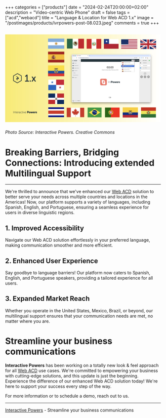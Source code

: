 +++
categories = ["products"]
date = "2024-02-24T20:00:00+02:00"
description = "Video-centric Web Phone"
draft = false
tags = ["acd","webacd"]
title = "Language & Location for Web ACD 1.x"
image = "/postimages/products/ivrpowers-post-08.023.jpeg"
comments = true
+++

![Video RTC 5.x News](/postimages/products/ivrpowers-post-08.023.jpeg)
------------
###### Photo Source: Interactive Powers. Creative Commons

# Breaking Barriers, Bridging Connections: Introducing extended Multilingual Support
---

We're thrilled to announce that we've enhanced our [Web ACD](https://interactivepowers.com/en/platforms/webacd) solution to better serve your needs across multiple countries and locations in the Americas! Now, our platform supports a variety of languages, including Spanish, English, and Portuguese, ensuring a seamless experience for users in diverse linguistic regions.

## 1. Improved Accessibility
Navigate our Web ACD solution effortlessly in your preferred language, making communication smoother and more efficient.

## 2. Enhanced User Experience
Say goodbye to language barriers! Our platform now caters to Spanish, English, and Portuguese speakers, providing a tailored experience for all users.

## 3. Expanded Market Reach
Whether you operate in the United States, Mexico, Brazil, or beyond, our multilingual support ensures that your communication needs are met, no matter where you are.



#	Streamline your business communications

**Interactive Powers** has been working on a totally new look & feel approach for all [Web ACD](https://interactivepowers.com/en/platforms/webacd) use cases. We're committed to empowering your business with cutting-edge solutions, and this update is just the beginning. Experience the difference of our enhanced Web ACD solution today! We're here to support your success every step of the way.

For more information or to schedule a demo, reach out to us. 

---
[Interactive Powers](http://www.ivrpowers.com/ ) - Streamline your business communications
